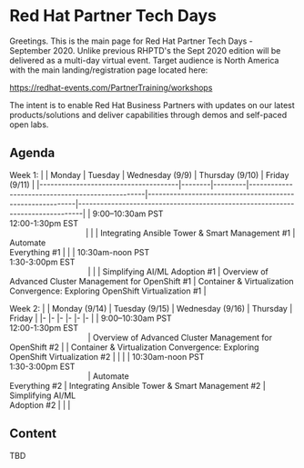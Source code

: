 # Red Hat Partner Tech Days


Greetings. This is the main page for Red Hat Partner Tech Days - September 2020. Unlike previous RHPTD's the Sept 2020 edition will be delivered as a multi-day virtual event. Target audience is North America with the main landing/registration page located here:

https://redhat-events.com/PartnerTraining/workshops

The intent is to enable Red Hat Business Partners with updates on our latest products/solutions and deliver capabilities through demos and self-paced open labs.  

## Agenda

Week 1:
|                                      | Monday | Tuesday | Wednesday (9/9)                                 | Thursday (9/10)                                          | Friday (9/11)                                                                 |
|--------------------------------------|--------|---------|-------------------------------------------------|----------------------------------------------------------|-------------------------------------------------------------------------------|
| 9:00–10:30am PST<br>12:00-1:30pm EST<br>&nbsp;&nbsp;&nbsp;&nbsp;&nbsp;&nbsp;&nbsp;&nbsp;&nbsp;&nbsp;&nbsp;&nbsp;&nbsp;&nbsp;&nbsp;&nbsp;&nbsp;&nbsp;&nbsp;&nbsp;&nbsp;&nbsp;&nbsp;&nbsp;&nbsp;&nbsp;&nbsp;&nbsp;&nbsp;&nbsp;&nbsp;&nbsp;&nbsp;&nbsp;|        |         | Integrating Ansible Tower & Smart Management #1 | Automate<br>Everything #1                                   |                                                                               |
| 10:30am-noon PST<br>1:30-3:00pm EST<br>&nbsp;&nbsp;&nbsp;&nbsp;&nbsp;&nbsp;&nbsp;&nbsp;&nbsp;&nbsp;&nbsp;&nbsp;&nbsp;&nbsp;&nbsp;&nbsp;&nbsp;&nbsp;&nbsp;&nbsp;&nbsp;&nbsp;&nbsp;&nbsp;&nbsp;&nbsp;&nbsp;&nbsp;&nbsp;&nbsp;&nbsp;&nbsp;&nbsp;&nbsp;  |        |         | Simplifying AI/ML Adoption #1                   | Overview of Advanced Cluster Management for OpenShift #1 | Container & Virtualization Convergence: Exploring OpenShift Virtualization #1 |

Week 2:
|  	| Monday (9/14) 	| Tuesday (9/15) 	| Wednesday (9/16) 	| Thursday 	| Friday 	|
|-	|-	|-	|-	|-	|-	|
| 9:00–10:30am PST<br>12:00-1:30pm EST<br>&nbsp;&nbsp;&nbsp;&nbsp;&nbsp;&nbsp;&nbsp;&nbsp;&nbsp;&nbsp;&nbsp;&nbsp;&nbsp;&nbsp;&nbsp;&nbsp;&nbsp;&nbsp;&nbsp;&nbsp;&nbsp;&nbsp;&nbsp;&nbsp;&nbsp;&nbsp;&nbsp;&nbsp;&nbsp;&nbsp;&nbsp;&nbsp;&nbsp;&nbsp; 	| Overview of Advanced Cluster Management for OpenShift #2 	|  	| Container & Virtualization Convergence: Exploring OpenShift Virtualization #2 	|  	|  	|
| 10:30am-noon PST<br>1:30-3:00pm EST<br>&nbsp;&nbsp;&nbsp;&nbsp;&nbsp;&nbsp;&nbsp;&nbsp;&nbsp;&nbsp;&nbsp;&nbsp;&nbsp;&nbsp;&nbsp;&nbsp;&nbsp;&nbsp;&nbsp;&nbsp;&nbsp;&nbsp;&nbsp;&nbsp;&nbsp;&nbsp;&nbsp;&nbsp;&nbsp;&nbsp;&nbsp;&nbsp;&nbsp;&nbsp; 	| Automate<br>Everything #2 	| Integrating Ansible Tower & Smart Management #2 	| Simplifying AI/ML<br> Adoption #2 	|  	|  	|


## Content

TBD

